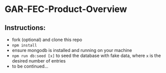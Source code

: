 # GAR-FEC-Product-Overview

## Instructions:
- fork (optional) and clone this repo
- `npm install`
- ensure mongodb is installed and running on your machine
- `npm run db:seed [x]` to seed the database with fake data, where `x` is the desired number of entries
- to be continued...
